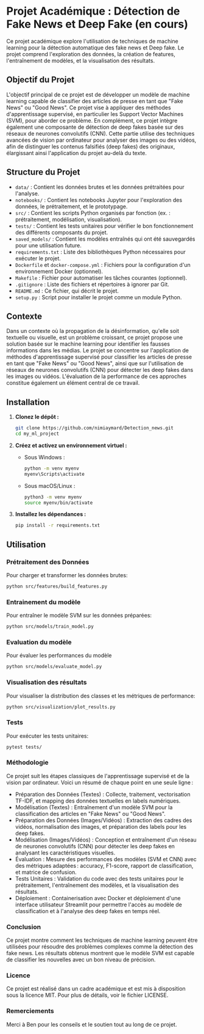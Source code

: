 # Projet Académique : Détection de Fake News  et Deep Fake (en cours)

Ce projet académique explore l'utilisation de techniques de machine learning pour la détection automatique des fake news et Deep fake. Le projet comprend l'exploration des données, la création de features, l'entraînement de modèles, et la visualisation des résultats. 

## Objectif du Projet

L'objectif principal de ce projet est de développer un modèle de machine learning capable de classifier des articles de presse en tant que "Fake News" ou "Good News". Ce projet vise à appliquer des méthodes d'apprentissage supervisé, en particulier les Support Vector Machines (SVM), pour aborder ce problème. En complément, ce projet intègre également une composante de détection de deep fakes basée sur des réseaux de neurones convolutifs (CNN). Cette partie utilise des techniques avancées de vision par ordinateur pour analyser des images ou des vidéos, afin de distinguer les contenus falsifiés (deep fakes) des originaux, élargissant ainsi l'application du projet au-delà du texte.

## Structure du Projet

- `data/` : Contient les données brutes et les données prétraitées pour l'analyse.
- `notebooks/` : Contient les notebooks Jupyter pour l'exploration des données, le prétraitement, et le prototypage.
- `src/` : Contient les scripts Python organisés par fonction (ex. : prétraitement, modélisation, visualisation).
- `tests/` : Contient les tests unitaires pour vérifier le bon fonctionnement des différents composants du projet.
- `saved_models/` : Contient les modèles entraînés qui ont été sauvegardés pour une utilisation future.
- `requirements.txt` : Liste des bibliothèques Python nécessaires pour exécuter le projet.
- `Dockerfile` et `docker-compose.yml` : Fichiers pour la configuration d'un environnement Docker (optionnel).
- `Makefile` : Fichier pour automatiser les tâches courantes (optionnel).
- `.gitignore` : Liste des fichiers et répertoires à ignorer par Git.
- `README.md` : Ce fichier, qui décrit le projet.
- `setup.py` : Script pour installer le projet comme un module Python.

## Contexte

Dans un contexte où la propagation de la désinformation, qu'elle soit textuelle ou visuelle, est un problème croissant, ce projet propose une solution basée sur le machine learning pour identifier les fausses informations dans les médias. Le projet se concentre sur l'application de méthodes d'apprentissage supervisé pour classifier les articles de presse en tant que "Fake News" ou "Good News", ainsi que sur l'utilisation de réseaux de neurones convolutifs (CNN) pour détecter les deep fakes dans les images ou vidéos. L'évaluation de la performance de ces approches constitue également un élément central de ce travail.

## Installation

1. **Clonez le dépôt :**
    ```bash
    git clone https://github.com/nimiaymard/Detection_news.git
    cd my_ml_project
    ```

2. **Créez et activez un environnement virtuel :**
   - Sous Windows :
     ```bash
     python -m venv myenv
     myenv\Scripts\activate
     ```
   - Sous macOS/Linux :
     ```bash
     python3 -m venv myenv
     source myenv/bin/activate
     ```

3. **Installez les dépendances :**
    ```bash
    pip install -r requirements.txt
    ```

## Utilisation

### Prétraitement des Données
Pour charger et transformer les données brutes:
```bash
python src/features/build_features.py
```

### Entrainement du modèle
Pour entraîner le modèle SVM sur les données préparées:
```bash
python src/models/train_model.py
```
### Evaluation du modèle
Pour évaluer les performances du modèle 
```bash
python src/models/evaluate_model.py
```
### Visualisation des résultats
Pour visualiser la distribution des classes et les métriques de performance:
```bash
python src/visualization/plot_results.py
```
### Tests
Pour exécuter les tests unitaires:
```bash
pytest tests/
```

### Méthodologie
Ce projet suit les étapes classiques de l'apprentissage supervisé et de la vision par ordinateur. Voici un résumé de chaque point en une seule ligne :

- Préparation des Données (Textes) : Collecte, traitement, vectorisation TF-IDF, et mapping des données textuelles en labels numériques.
- Modélisation (Textes) : Entraînement d'un modèle SVM pour la classification des articles en "Fake News" ou "Good News".
- Préparation des Données (Images/Vidéos) : Extraction des cadres des vidéos, normalisation des images, et préparation des labels pour les deep fakes.
- Modélisation (Images/Vidéos) : Conception et entraînement d'un réseau de neurones convolutifs (CNN) pour détecter les deep fakes en analysant les caractéristiques visuelles.
- Évaluation : Mesure des performances des modèles (SVM et CNN) avec des métriques adaptées : accuracy, F1-score, rapport de classification, et matrice de confusion.
- Tests Unitaires : Validation du code avec des tests unitaires pour le prétraitement, l'entraînement des modèles, et la visualisation des résultats.
- Déploiement : Containerisation avec Docker et déploiement d'une interface utilisateur Streamlit pour permettre l'accès au modèle de classification et à l'analyse des deep fakes en temps réel.


### Conclusion
Ce projet montre comment les techniques de machine learning peuvent être utilisées pour résoudre des problèmes complexes comme la détection des fake news. Les résultats obtenus montrent que le modèle SVM est capable de classifier les nouvelles avec un bon niveau de précision.

### Licence
Ce projet est réalisé dans un cadre académique et est mis à disposition sous la licence MIT. Pour plus de détails, voir le fichier LICENSE.

### Remerciements
Merci à Ben pour les conseils et le soutien tout au long de ce projet.



